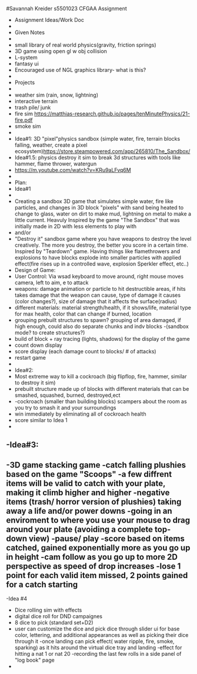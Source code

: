 #Savannah Kreider s5501023 CFGAA Assignment
- Assignment Ideas/Work Doc
-
- Given Notes
-
- small library of real world physics(gravity, friction springs)
- 3D game using open gl w obj collision
- L-system
- fantasy ui
- Encouraged use of NGL graphics library- what is this?
- 
-  Projects
-  
- weather sim (rain, snow, lightning)
- interactive terrain 
- trash pile/ junk
- fire sim https://matthias-research.github.io/pages/tenMinutePhysics/21-fire.pdf
- smoke sim
- 
- Idea#1: 3D "pixel"physics sandbox (simple water, fire, terrain blocks falling, weather, create a pixel ecosystem)https://store.steampowered.com/app/265810/The_Sandbox/
-  Idea#1.5: physics destroy it sim to break 3d structures with tools like hammer, flame thrower, watergun 
-  https://m.youtube.com/watch?v=KRu9aLFvq6M
-
- Plan:
- Idea#1
-
- Creating a sandbox 3D game that simulates simple water, fire like particles, and changes in 3D block "pixels" with sand being heated to change to glass, water on dirt to make mud, lightning on metal to make a little current. Heavuly Inspired by the game "The Sandbox" that was initially made in 2D with less elements to play with
- and/or
- "Destroy it" sandbox game where you have weapons to destroy the level creatively. The more you destroy, the better you score in a certain time. Inspired by "Teardown" game. Having things like flamethrowers and explosions to have blocks explode into smaller particles with applied effect(fire rises up in a controlled wave, explosion Sperkler effect, etc..)
- Design of Game:
- User Control: Via wsad keyboard to move around, right mouse moves camera, left to aim, e to attack
- weapons: damage animation or particle to hit destructible areas, if hits takes damage that the weapon can cause, type of damage it causes (color changes?), size of damage that it affects the surface(radius)
- different materials: material strength/health, if it shows/life, material type for max health, color that can change if burned, location
- grouping prebuilt structures to spawn? grouping of area damaged, if high enough, could also do separate chunks and indv blocks
-(sandbox mode? to create structures?)
- build of block + ray tracing (lights, shadows) for the display of the game
- count down display
- score display (each damage count to blocks/ # of attacks)
- restart game
-  
- Idea#2:
-  Most extreme way to kill a cockroach (big flipflop, fire, hammer, similar to destroy it sim)
-  prebuilt structure made up of blocks with different materials that can be smashed, squashed, burned, destroyed,ect
-  -cockroach (smaller than building blocks) scampers about the room as you try to smash it and your surroundings
-  win immediately by eliminating all of cockroach health
-  score similar to Idea 1
  -
  -Idea#3:
  -
  -3D game stacking game
  -catch falling plushies based on the game "Scoops"
  -a few diffrent items will be valid to catch with your plate, making it climb higher and higher
  -negative items (trash/ horror version of plushies) taking away a life and/or power downs 
  -going in an enviroment to where you use your mouse to drag around your plate (avoiding a complete top-down view)
  -pause/ play
  -score based on items catched, gained exponentially more as you go up in height
  -cam follow as you go up to more 2D perspective as speed of drop increases
  -lose 1 point for each valid item missed, 2 points gained for a catch starting
  -
  -Idea #4
- Dice rolling sim with effects
- digital dice roll for DND campaignes
- 8 dice to pick (standard set+D2)
- user can customize the dice and pick dice through slider ui for base color, lettering, and additional appearances as well as picking their dice through it
-once landing can pick effect( water ripple, fire, smoke, sparking) as it hits around the virtual dice tray and landing
-effect for hitting a nat 1 or nat 20
-recording the last few rolls in a side panel of "log book" page 
-
